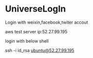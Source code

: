 # UniverseLogIn
Login with weixin,facebook,twiter accout

aws test server ip:52.27.99.195

login with below shell

ssh -i id_rsa ubuntu@52.27.99.195
